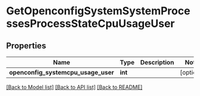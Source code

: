 # GetOpenconfigSystemSystemProcessesProcessStateCpuUsageUser

## Properties
Name | Type | Description | Notes
------------ | ------------- | ------------- | -------------
**openconfig_systemcpu_usage_user** | **int** |  | [optional] 

[[Back to Model list]](../README.md#documentation-for-models) [[Back to API list]](../README.md#documentation-for-api-endpoints) [[Back to README]](../README.md)


